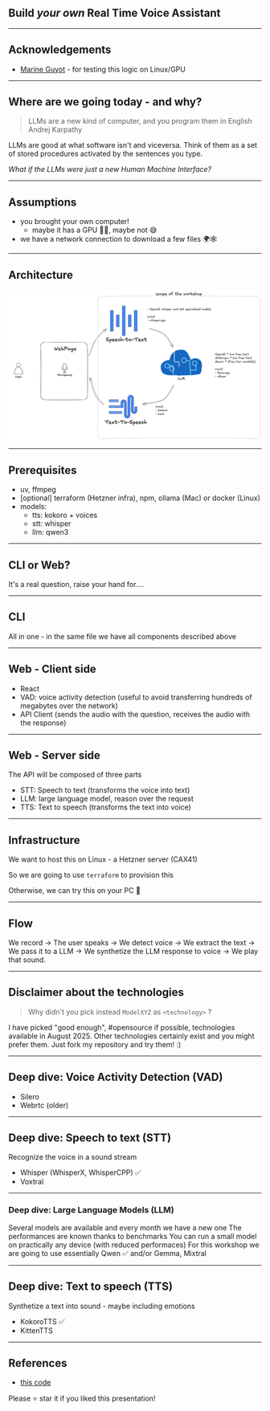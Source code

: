 ## Build <span class="highlight">*your own*</span> Real Time Voice Assistant

---

## Acknowledgements

- [Marine Guyot](https://codingresearcher.com/) - for testing this logic on Linux/GPU

---

## Where are we going today - and why?
> LLMs are a new kind of computer, and you program them in English
>         Andrej Karpathy

LLMs are good at what software isn't and viceversa. Think of them as a set of stored procedures activated by the sentences you type.

*What if the LLMs were just a new Human Machine Interface?*

---
## Assumptions
- you brought your own computer!
	- maybe it has a GPU 🤞🏻, maybe not 😅
- we have a network connection to download a few files 🌍🕸️

---
## Architecture
 <img src=architecture.png>

---
## Prerequisites

- uv, ffmpeg
- [optional] terraform (Hetzner infra), npm, ollama (Mac) or docker (Linux)
- models:
	- tts: kokoro + voices
	- stt: whisper
	- llm: qwen3

---
## CLI or Web?
It's a real question, raise your hand for....

---
## CLI
All in one - in the same file we have all components described above

---
## Web - Client side
- React
- VAD: voice activity detection (useful to avoid transferring hundreds of megabytes over the network)
- API Client (sends the audio with the question, receives the audio with the response)

---
## Web - Server side
The API will be composed of three parts

- STT: Speech to text (transforms the voice into text)
- LLM: large language model, reason over the request
- TTS: Text to speech (transforms the text into voice)

---
## Infrastructure

We want to host this on Linux - a Hetzner server (CAX41)

So we are going to use `terraform` to provision this

Otherwise, we can try this on your PC 🤞

---

## Flow

We record -> The user speaks -> We detect voice -> We extract the text -> We pass it to a LLM -> We synthetize the LLM response to voice -> We play that sound.

---

## Disclaimer about the technologies

> Why didn't you pick instead `ModelXYZ` as `<technology>` ?

I have picked "good enough", #opensource if possible, technologies
available in August 2025. Other technologies certainly exist and you might prefer them. Just fork my repository and try them! :)

---

## Deep dive: Voice Activity Detection (VAD)

- Silero
- Webrtc (older)

---

## Deep dive: Speech to text (STT)

Recognize the voice in a sound stream

- Whisper (WhisperX, WhisperCPP) ✅
- Voxtral

---

### Deep dive: Large Language Models (LLM)

Several models are available and every month we have a new one
The performances are known thanks to benchmarks
You can run a small model on practically any device (with reduced performaces)
For this workshop we are going to use essentially
Qwen ✅ and/or Gemma, Mixtral

---

## Deep dive: Text to speech (TTS)

Synthetize a text into sound - maybe including emotions

- KokoroTTS ✅
- KittenTTS

---

## References

- [this code](https://github.com/nillebco/rt-voice-assistant.git)

Please ⭐️ star it if you liked this presentation!
